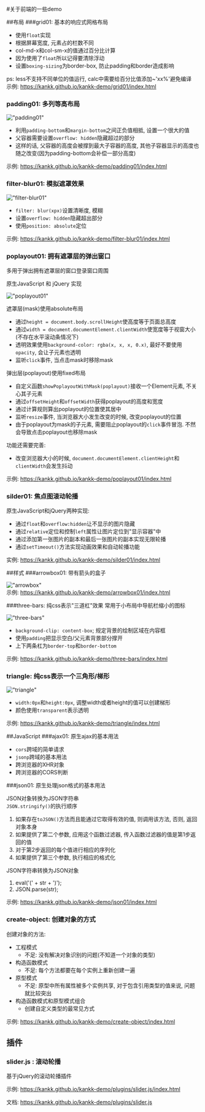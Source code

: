 #关于前端的一些demo

##布局
###grid01: 基本的响应式网格布局
* 使用`float`实现
* 根据屏幕宽度, 元素占的栏数不同
* col-md-x和col-sm-x的值通过百分比计算
* 因为使用了`float`所以记得要清除浮动
* 设置`boxing-sizing`为border-box, 防止padding和border造成影响

ps: less不支持不同单位的值运行, calc中需要给百分比值添加~'xx%'避免编译  
示例: <https://kankk.github.io/kankk-demo/grid01/index.html>  

### padding01: 多列等高布局  

!["padding01"](https://kankk.github.io/kankk-demo/padding01/padding01.png)  

* 利用`padding-bottom`和`margin-bottom`之间正负值相抵, 设置一个很大的值
* 父容器需要设置`overflow: hidden`隐藏超过的部分
* 这样的话, 父容器的高度会被撑到最大子容器的高度, 其他子容器显示的高度也随之改变(因为padding-bottom会补偿一部分高度)  

示例: <https://kankk.github.io/kankk-demo/padding01/index.html>  

### filter-blur01: 模拟遮罩效果

!["filter-blur01"](https://kankk.github.io/kankk-demo/filter-blur01/filter-blur01.png)  

* `filter: blur(xpx)`设置清晰度, 模糊
* 设置`overflow: hidden`隐藏超出部分
* 使用`position: absolute`定位  

示例: <https://kankk.github.io/kankk-demo/filter-blur01/index.html>  

### poplayout01: 拥有遮罩层的弹出窗口

多用于弹出拥有遮罩层的窗口登录窗口周围  

原生JavaScript 和 jQuery 实现

!["poplayout01"](https://kankk.github.io/kankk-demo/poplayout01/poplayout01.png)  

遮罩层(mask)使用absolute布局  

* 通过`height = document.body.scrollHeight`使高度等于页面总高度
* 通过`width = document.documentElement.clientWidth`使宽度等于视窗大小(不存在水平滚动条情况下)
* 透明效果使用`background-color: rgba(x, x, x, 0.x)`, 最好不要使用`opacity`, 会让子元素也透明
* 监听`click`事件, 当点击mask时移除mask

弹出层(poplayout)使用fixed布局

* 自定义函数`showPoplayoutWithMask(poplayout)`接收一个Element元素, 不关心其子元素
* 通过`offsetHeight`和`offsetWidth`获得poplayout的高度和宽度
* 通过计算规则算出poplayout的位置使其居中
* 监听`resize`事件, 当浏览器大小发生改变的时候, 改变poplayout的位置
* 由于poplayout为mask的子元素, 需要阻止poplayout的`click`事件冒泡. 不然会导致点击poplayout也移除mask  

功能还需要完善: 

* 改变浏览器大小的时候, `document.documentElement.clientHeight`和`clientWidth`会发生抖动  

示例: <https://kankk.github.io/kankk-demo/poplayout01/index.html>  

### silder01: 焦点图滚动轮播

原生JavaScript和jQuery两种实现: 

* 通过`float`和`overflow:hidden`让不显示的图片隐藏
* 通过`relative`定位和控制`left`属性让图片定位到"显示容器"中
* 通过添加第一张图片的副本和最后一张图片的副本实现无限轮播
* 通过`setTimeout()`方法实现动画效果和自动轮播功能

实例: <https://kankk.github.io/kankk-demo/silder01/index.html>

##样式
###arrowbox01: 带有箭头的盒子  

!["arrowbox"](https://kankk.github.io/kankk-demo/arrowbox01/arrowbox.png)  
示例: <https://kankk.github.io/kankk-demo/arrowbox01/index.html>

###three-bars: 纯css表示"三道杠"效果
常用于小布局中导航栏缩小的图标  

!["three-bars"](https://kankk.github.io/kankk-demo/three-bars/three-bars.png)  

* `background-clip: content-box`; 规定背景的绘制区域在内容框
* 使用`padding`把显示空白/父元素背景部分撑开
* 上下两条杠为`border-top`和`border-bottom`

示例: <https://kankk.github.io/kankk-demo/three-bars/index.html>  

### triangle: 纯css表示一个三角形/梯形  

!["triangle"](https://kankk.github.io/kankk-demo/triangle/triangle.png)  

* `width:0px`和`height:0px`, 调整width或者height的值可以创建梯形  
* 颜色使用`transparent`表示透明  

示例: <https://kankk.github.io/kankk-demo/triangle/index.html>

##JavaScript
###ajax01: 原生ajax的基本用法

* `cors`跨域的简单请求
* `jsonp`跨域的基本用法
* 跨浏览器的XHR对象
* 跨浏览器的CORS判断

###json01: 原生处理json格式的基本用法  

JSON对象转换为JSON字符串  
`JSON.stringify()`的执行顺序  
1. 如果存在`toJSON()`方法而且能通过它取得有效的值, 则调用该方法, 否则, 返回对象本身  
2. 如果提供了第二个参数, 应用这个函数过滤器, 传入函数过滤器的值是第1步返回的值  
3. 对于第2步返回的每个值进行相应的序列化  
4. 如果提供了第三个参数, 执行相应的格式化  

JSON字符串转换为JSON对象  
1. eval('(' + str + ')');  
2. JSON.parse(str);  

示例: <https://kankk.github.io/kankk-demo/json01/index.html>  

### create-object: 创建对象的方式  

创建对象的方法:  
* 工程模式  
  * 不足: 没有解决对象识别的问题(不知道一个对象的类型)
* 构造函数模式  
  * 不足: 每个方法都要在每个实例上重新创建一遍
* 原型模式  
  * 不足: 原型中所有属性被多个实例共享, 对于包含引用类型的值来说, 问题就比较突出
* 构造函数模式和原型模式组合  
  * 创建自定义类型的最常见方式 

示例: <https://kankk.github.io/kankk-demo/create-object/index.html>    

## 插件

### slider.js : 滚动轮播

基于jQuery的滚动轮播插件  

示例: <https://kankk.github.io/kankk-demo/plugins/slider.js/index.html>  

文档: <https://kankk.github.io/kankk-demo/plugins/slider.js>  